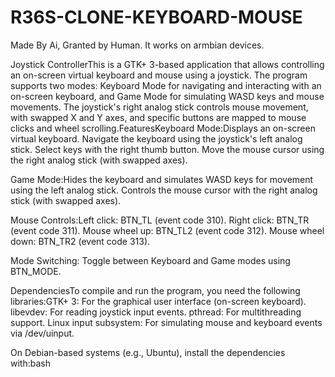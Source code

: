 # R36S-CLONE-KEYBOARD-MOUSE
Made By Ai, Granted by Human. It works on armbian devices.

Joystick ControllerThis is a GTK+ 3-based application that allows controlling an on-screen virtual keyboard and mouse using a joystick. The program supports two modes: Keyboard Mode for navigating and interacting with an on-screen keyboard, and Game Mode for simulating WASD keys and mouse movements. The joystick's right analog stick controls mouse movement, with swapped X and Y axes, and specific buttons are mapped to mouse clicks and wheel scrolling.FeaturesKeyboard Mode:Displays an on-screen virtual keyboard.
Navigate the keyboard using the joystick's left analog stick.
Select keys with the right thumb button.
Move the mouse cursor using the right analog stick (with swapped axes).

Game Mode:Hides the keyboard and simulates WASD keys for movement using the left analog stick.
Controls the mouse cursor with the right analog stick (with swapped axes).

Mouse Controls:Left click: BTN_TL (event code 310).
Right click: BTN_TR (event code 311).
Mouse wheel up: BTN_TL2 (event code 312).
Mouse wheel down: BTN_TR2 (event code 313).

Mode Switching: Toggle between Keyboard and Game modes using BTN_MODE.

DependenciesTo compile and run the program, you need the following libraries:GTK+ 3: For the graphical user interface (on-screen keyboard).
libevdev: For reading joystick input events.
pthread: For multithreading support.
Linux input subsystem: For simulating mouse and keyboard events via /dev/uinput.

On Debian-based systems (e.g., Ubuntu), install the dependencies with:bash

